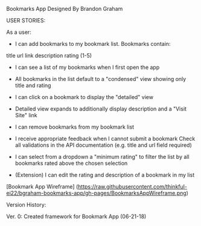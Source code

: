 Bookmarks App
Designed By Brandon Graham


USER STORIES: 

As a user:

* I can add bookmarks to my bookmark list. Bookmarks contain:

title
url link
description
rating (1-5)

* I can see a list of my bookmarks when I first open the app

* All bookmarks in the list default to a "condensed" view showing only title and rating

* I can click on a bookmark to display the "detailed" view

* Detailed view expands to additionally display description and a "Visit Site" link

* I can remove bookmarks from my bookmark list

* I receive appropriate feedback when I cannot submit a bookmark
Check all validations in the API documentation (e.g. title and url field required)

* I can select from a dropdown a "minimum rating" to filter the list by all bookmarks rated above the chosen selection

* (Extension) I can edit the rating and description of a bookmark in my list


[Bookmark App Wireframe] (https://raw.githubusercontent.com/thinkful-ei22/bgraham-bookmarks-app/gh-pages/BookmarksAppWireframe.png)


Version History:

Ver. 0: Created framework for Bookmark App (06-21-18)